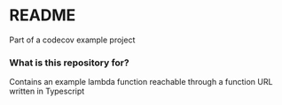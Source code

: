 # README #

Part of a codecov example project

### What is this repository for? ###

Contains an example lambda function reachable through a function URL written in Typescript